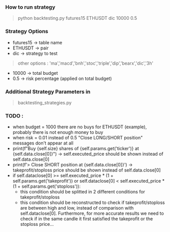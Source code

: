 ### How to run strategy
> python backtesting.py futures15 ETHUSDT dic 10000 0.5

### Strategy Options
* futures15 -> table name
* ETHUSDT -> pair
* dic -> strategy to test
> other options : 'ma','macd','bnh','stoc','triple','dip','bearx','dic','3h'
* 10000 -> total budget
* 0.5 -> risk percentage (applied on total budget)

### Additional Strategy Parameters in 
> backtesting_strategies.py

### TODO : 
- when budget = 1000 there are no buys for ETHUSDT (example), probably there is not enough money to buy
- when risk = 0.01 instead of 0.5 "Close LONG/SHORT position" messages don't appear at all
- print(f"Buy {self.size} shares of {self.params.get('ticker')} at {self.data.close[0]}") -> self.executed_price should be shown instead of self.data.close[0]
- print(f'> Close SHORT position at {self.data.close[0]}') -> takeprofit/stoploss price should be shown instead of self.data.close[0] 
- if self.dataclose[0] >= self.executed_price * (1 + self.params.get('takeprofit')) or self.dataclose[0] < self.executed_price * (1 + self.params.get('stoploss')):
  - this condition should be splitted in 2 different conditions for takeprofit/stoploss
  - this condition should be reconstructed to check if takeprofit/stoploss are between high and low, instead of comparison with self.dataclose[0]. Furthermore, for more accurate results we need to check if in the same candle it first satisfied the takeprofit or the stoploss price...
